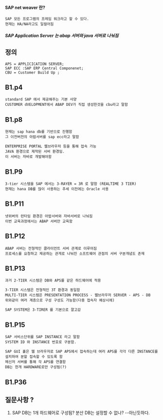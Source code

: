 
#### SAP net weaver 란? 
    SAP 모든 프로그램의 프레임 워크라고 할 수 있다.
    현재는 HA/NA라고도 일컬어짐

##### SAP Application Server 는 abap 서버와 java 서버로 나눠짐

## 정의
    APS = APPLICICATION SERVER;
    SAP ECC :SAP ERP Central Componenet;
    CBU = Customer Build Up ;



## B1.p4
    standard SAP 에서 제공해주는 기본 사양
    CUSTOMER dVELOPMENT에서 ABAP DEV가 직접 생성한것을 cbu라고 말함

## B1.p8
    현재는 sap hana db를 기반으로 진행함
    그 이전버전의 아밥서버를 sap ecc라고 말함

    ENTERPRISE PORTAL 웹브라우저 등을 통해 접속 가능
    JAVA 환경으로 제작된 서버 환경임.
    이 서버는 자바로 개발해야함

## B1.P9
    3-tier 시스템을 SAP 에서는 3-RAYER = 3R 로 말함 (REALTIME 3 TIER)
    현재는 hana DB를 많이 사용하는 추세 이전에는 Oracle 사용

## B1.P11
    넷위버의 런타임 환경은 아밥서버와 자바서버로 나눠짐
    이번 교육과정에서는 ABAP 서버만 교육함

## B1.P12
    ABAP 서버는 전형적인 클라이언트 서버 관계로 이루어짐
    프로세스를 요청하고 제공하는 관게로 나눠진 소프트웨어 관점의 서버 구분개념도 존재

## B1.P13
    
    과거 2-TIER 시스템은 DB와 APS를 같은 하드웨어에 적용

    3-TIER 시스템은 전형적인 3T 환경과 동일함
    MULTI-TIER 시스템은 PRESENTATION PROCESS - 웹브라우저 SERVER - APS - DB
    위와같이 여러 계층으로 구성 구성도 가능함(다중 접속자 예상시에)

    SAP SYSTEM은 3-TIRER 를 기본으로 깔고감

## B1.P15
    SAP 서비스단위를 SAP INSTANCE 라고 말함
    SYSTEM ID 와 INSTANCE 번호로 구분함.

    SAP GUI 홀은 웹 브라우저로 SAP APS에서 접속하는데 여러 APS를 각각 다른 INSTANCE를 설치하여 분할 접속할 수 있도록 함
    메신저 서버를 통해 각 APS를 연결함
    DB는 한개 HARDWARE로만 구성됨(?)

## B1.P36

## 질문사항 ?
1. SAP DB는 1개 하드웨어로 구성됨? 분산 DB는 설정할 수 없나? --아닌듯하다.
